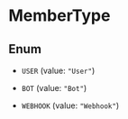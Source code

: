 

# MemberType

## Enum


* `USER` (value: `"User"`)

* `BOT` (value: `"Bot"`)

* `WEBHOOK` (value: `"Webhook"`)



